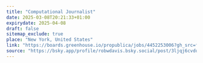 ```yaml
---
title: "Computational Journalist"
date: 2025-03-08T20:21:33+01:00
expirydate: 2025-04-08
draft: false
sitemap_exclude: true
place: "New York, United States"
link: "https://boards.greenhouse.io/propublica/jobs/4452253006?gh_src=f768912e6us"
source: "https://bsky.app/profile/robwdavis.bsky.social/post/3ljqj6cvduk2v"
---
```

